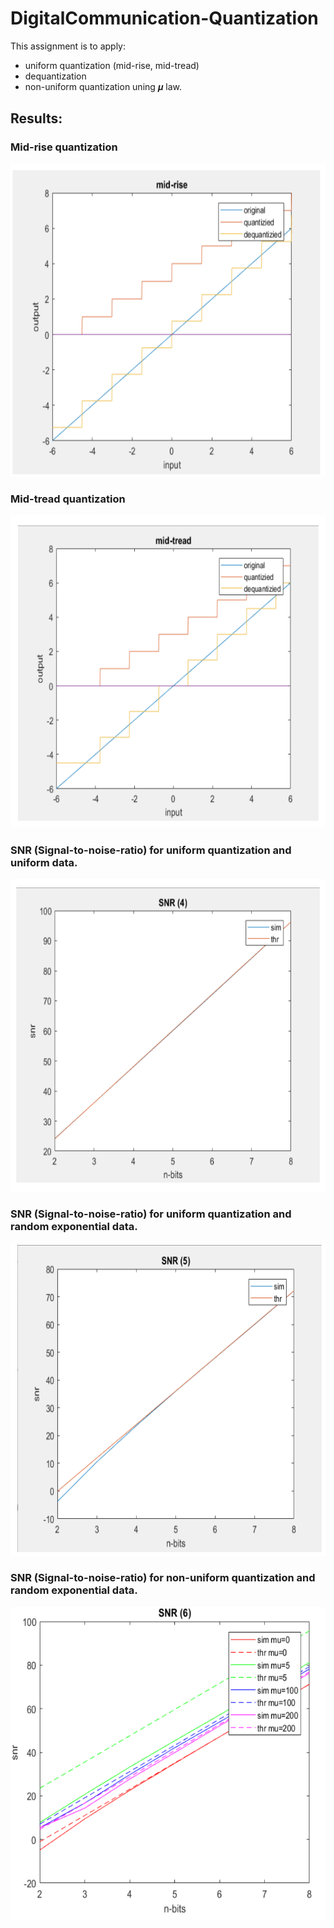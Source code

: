 # DigitalCommunication-Quantization

This assignment is to apply:
- uniform quantization (mid-rise, mid-tread)
- dequantization 
- non-uniform quantization uning 𝝁 law.

## Results:
### Mid-rise quantization
<img src="figures/Screenshot%202023-06-13%20190744.png" alt="Image description" width="700" height="500"/>


### Mid-tread quantization
<img src="figures/Screenshot%202023-06-13%20190731.png" alt="Image description" width="700" height="500"/>


### SNR (Signal-to-noise-ratio) for uniform quantization and uniform data.
<img src="figures/Screenshot%202023-06-13%20190716.png" alt="Image description" width="700" height="500"/>


### SNR (Signal-to-noise-ratio) for uniform quantization and random exponential data.
<img src="figures/Screenshot%202023-06-13%20190700.png" alt="Image description" width="700" height="500"/>


### SNR (Signal-to-noise-ratio) for non-uniform quantization and random exponential data.
<img src="figures/Screenshot%202023-06-13%20190636.png" alt="Image description" width="700" height="500"/>





